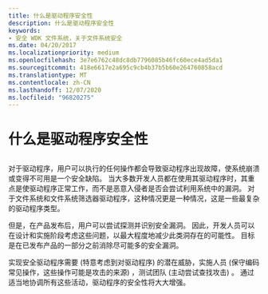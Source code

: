 ```yaml
---
title: 什么是驱动程序安全性
description: 什么是驱动程序安全性
keywords:
- 安全 WDK 文件系统，关于文件系统安全
ms.date: 04/20/2017
ms.localizationpriority: medium
ms.openlocfilehash: 3e7e6762c48dc8db7796085b46fc60ece4ad5da1
ms.sourcegitcommit: 418e6617e2a695c9cb4b37b5b60e264760858acd
ms.translationtype: MT
ms.contentlocale: zh-CN
ms.lasthandoff: 12/07/2020
ms.locfileid: "96820275"
---
```

# <a name="what-is-driver-security"></a>什么是驱动程序安全性


## <span id="ddk_what_is_driver_security_if"></span><span id="DDK_WHAT_IS_DRIVER_SECURITY_IF"></span>


对于驱动程序，用户可以执行的任何操作都会导致驱动程序出现故障，使系统崩溃或变得不可用是一个安全缺陷。 当大多数开发人员都在使用其驱动程序时，其重点是使驱动程序正常工作，而不是恶意入侵者是否会尝试利用系统中的漏洞。 对于文件系统和文件系统筛选器驱动程序，这种情况更是一种情况，这是一些最复杂的驱动程序类型。

但是，在产品发布后，用户可以尝试探测并识别安全漏洞。 因此，开发人员可以在设计和实施阶段考虑这些问题，以最大程度地减少此类洞存在的可能性。 目标是在已发布产品的一部分之前消除尽可能多的安全漏洞。

实现安全驱动程序需要 (特意考虑到对驱动程序) 的潜在威胁，实施人员 (保守编码常见操作，这些操作可能是攻击的来源) ，测试团队 (主动尝试查找攻击) 。 通过适当地协调所有这些活动，驱动程序的安全性将大大增强。

 

 




